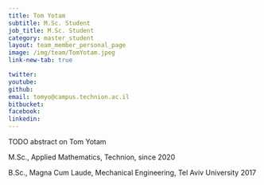 ```yaml
---
title: Tom Yotam
subtitle: M.Sc. Student
job_title: M.Sc. Student
category: master_student
layout: team_member_personal_page
image: /img/team/TomYotam.jpeg
link-new-tab: true

twitter:
youtube: 
github:
email: tomyo@campus.technion.ac.il
bitbucket: 
facebook: 
linkedin: 
---
```


TODO abstract on Tom Yotam

M.Sc., Applied Mathematics, Technion, since 2020

B.Sc., Magna Cum Laude, Mechanical Engineering, Tel Aviv University 2017



<!-- {% bibliography --query @*[year=2023] --group_by none %}
{% bibliography -q @*[c ~= {{ V. Indelman }}] %}
{% bibliography --sort authors %} -->
